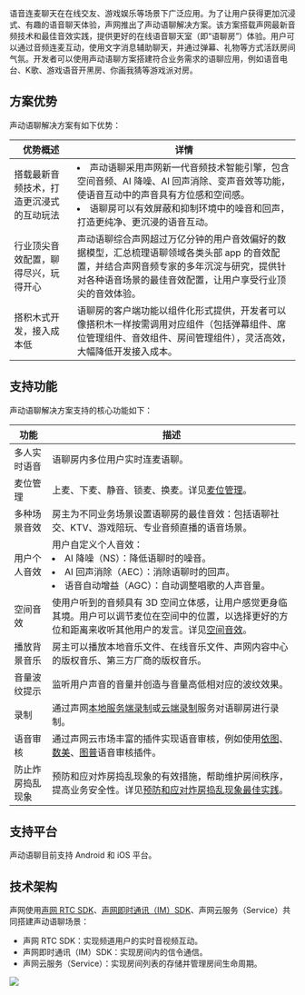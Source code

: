 语音连麦聊天在在线交友、游戏娱乐等场景下广泛应用。为了让用户获得更加沉浸式、有趣的语音聊天体验，声网推出了声动语聊解决方案。该方案搭载声网最新音频技术和最佳音效实践，提供更好的在线语音聊天室（即“语聊房”）体验。用户可以通过音频连麦互动，使用文字消息辅助聊天，并通过弹幕、礼物等方式活跃房间气氛。开发者可以使用声动语聊方案搭建符合业务需求的语聊应用，例如语音电台、K歌、游戏语音开黑房、你画我猜等游戏派对房。

## 方案优势

声动语聊解决方案有如下优势：

|优势概述|详情|
|----|----|
| 搭载最新音频技术，打造更沉浸式的互动玩法   | <li>声动语聊采用声网新一代音频技术智能引擎，包含空间音频、AI 降噪、AI 回声消除、变声音效等功能，使语音互动中的声音具有方位感和空间感。</li><li>语聊房可以有效屏蔽和抑制环境中的噪音和回声，打造更纯净、更沉浸的语音互动。</li>   |
| 行业顶尖音效配置，聊得尽兴，玩得开心    |声动语聊综合声网超过万亿分钟的用户音效偏好的数据模型，汇总梳理语聊领域各类头部 app 的音效配置，并结合声网音频专家的多年沉淀与研究，提供针对各种语音场景的最佳音效配置，让用户享受行业顶尖的音效体验。    |
| 搭积木式开发，接入成本低    | 语聊房的客户端功能以组件化形式提供，开发者可以像搭积木一样按需调用对应组件（包括弹幕组件、席位管理组件、音效组件、房间管理组件），灵活高效，大幅降低开发接入成本。   |


## 支持功能

声动语聊解决方案支持的核心功能如下：

| 功能    | 描述    |
|-----|-----|
| 多人实时语音    | 语聊房内多位用户实时连麦语聊。    |
| 麦位管理    | 上麦、下麦、静音、锁麦、换麦。详见[麦位管理](./chatroom_mic_seat_andrid)。    |
| 多种场景音效    | 房主为不同业务场景设置语聊房的最佳音效：包括语聊社交、KTV、游戏陪玩、专业音频直播的语音场景。    |
| 用户个人音效    | 用户自定义个人音效：<li>AI 降噪（NS）：降低语聊时的噪音。<li>AI 回声消除（AEC）：消除语聊时的回声。<li>语音自动增益（AGC）：自动调整唱歌的人声音量。    |
| 空间音效    | 使用户听到的音频具有 3D 空间立体感，让用户感觉更身临其境。用户可以调节麦位在空间中的位置，以选择更好的方位和距离来收听其他用户的发言。详见[空间音效](https://docportal.shengwang.cn/cn/live-streaming-premium-4.x/spatial_audio_android_ng?platform=Android)。    |
| 播放背景音乐    | 房主可以播放本地音乐文件、在线音乐文件、声网内容中心的版权音乐、第三方厂商的版权音乐。    |
| 音量波纹提示    | 监听用户声音的音量并创造与音量高低相对应的波纹效果。    |
| 录制    | 通过声网[本地服务端录制](https://docportal.shengwang.cn/cn/Recording/product_recording?platform=Linux)或[云端录制](https://docportal.shengwang.cn/cn/cloud-recording/product_cloud_recording?platform=All%20Platforms)服务对语聊房进行录制。    |
| 语音审核    |通过声网云市场丰富的插件实现语音审核，例如使用[依图](https://docportal.shengwang.cn/cn/extension_customer/quickstart_yitu_moderation_audio?platform=All%20Platforms)、[数美](https://docportal.shengwang.cn/cn/extension_customer/quickstart_shumei_moderation_audio?platform=All%20Platforms)、[图普](https://docportal.shengwang.cn/cn/extension_customer/quickstart_tupu_moderation_audio?platform=All%20Platforms)语音审核插件。     |
| 防止炸房捣乱现象    | 预防和应对炸房捣乱现象的有效措施，帮助维护房间秩序，提高业务安全性。详见[预防和应对炸房捣乱现象最佳实践](https://docportal.shengwang.cn/cn/live-streaming-premium-legacy/prevent_stream_bombing?platform=Android)。    |



## 支持平台

声动语聊目前支持 Android 和 iOS 平台。

## 技术架构

声网使用[声网 RTC SDK](https://docportal.shengwang.cn/cn/live-streaming-premium-4.x/product_live_ng?platform=Android)、[声网即时通讯（IM）SDK](https://docs-preprod.agora.io/cn/agora-chat/agora_chat_overview?platform=All%20Platforms)、声网云服务（Service）共同搭建声动语聊场景：

- 声网 RTC SDK：实现频道用户的实时音视频互动。
- 声网即时通讯（IM）SDK：实现房间内的信令通信。
- 声网云服务（Service）：实现房间列表的存储并管理房间生命周期。

![](https://web-cdn.agora.io/docs-files/1689243538283)
